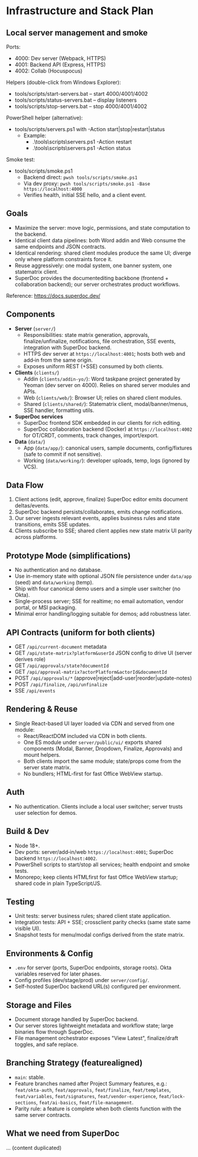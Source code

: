 # Infrastructure and Stack Plan

## Local server management and smoke

Ports:
- 4000: Dev server (Webpack, HTTPS)
- 4001: Backend API (Express, HTTPS)
- 4002: Collab (Hocuspocus)

Helpers (double-click from Windows Explorer):
- tools/scripts/start-servers.bat – start 4000/4001/4002
- tools/scripts/status-servers.bat – display listeners
- tools/scripts/stop-servers.bat – stop 4000/4001/4002

PowerShell helper (alternative):
- tools/scripts/servers.ps1 with -Action start|stop|restart|status
  - Example:
    - .\tools\scripts\servers.ps1 -Action restart
    - .\tools\scripts\servers.ps1 -Action status

Smoke test:
- tools/scripts/smoke.ps1
  - Backend direct: `pwsh tools/scripts/smoke.ps1`
  - Via dev proxy: `pwsh tools/scripts/smoke.ps1 -Base https://localhost:4000`
  - Verifies health, initial SSE hello, and a client event.

## Goals
- Maximize the server: move logic, permissions, and state computation to the backend.
- Identical client data pipelines: both Word addin and Web consume the same endpoints and JSON contracts.
- Identical rendering: shared client modules produce the same UI; diverge only where platform constraints force it.
- Reuse aggressively: one modal system, one banner system, one statematrix client.
- SuperDoc provides the documentediting backbone (frontend + collaboration backend); our server orchestrates product workflows.

Reference: https://docs.superdoc.dev/

## Components
- **Server** (`server/`)
  - Responsibilities: state matrix generation, approvals, finalize/unfinalize, notifications, file orchestration, SSE events, integration with SuperDoc backend.
  - HTTPS dev server at `https://localhost:4001`; hosts both web and add‑in from the same origin.
  - Exposes uniform REST (+SSE) consumed by both clients.
- **Clients** (`clients/`)
  - Addin (`clients/addin-yo/`): Word taskpane project generated by Yeoman (dev server on 4000). Relies on shared server modules and APIs.
  - Web (`clients/web/`): Browser UI; relies on shared client modules.
  - Shared (`clients/shared/`): Statematrix client, modal/banner/menus, SSE handler, formatting utils.
- **SuperDoc services**
  - SuperDoc frontend SDK embedded in our clients for rich editing.
  - SuperDoc collaboration backend (Docker) at `https://localhost:4002` for OT/CRDT, comments, track changes, import/export.
- **Data** (`data/`)
  - App (`data/app/`): canonical users, sample documents, config/fixtures (safe to commit if not sensitive).
  - Working (`data/working/`): developer uploads, temp, logs (ignored by VCS).

## Data Flow
1. Client actions (edit, approve, finalize)  SuperDoc editor emits document deltas/events.
2. SuperDoc backend persists/collaborates, emits change notifications.
3. Our server ingests relevant events, applies business rules and state transitions, emits SSE updates.
4. Clients subscribe to SSE; shared client applies new state matrix  UI parity across platforms.

## Prototype Mode (simplifications)
- No authentication and no database.
- Use in-memory state with optional JSON file persistence under `data/app` (seed) and `data/working` (temp).
- Ship with four canonical demo users and a simple user switcher (no Okta).
- Single-process server; SSE for realtime; no email automation, vendor portal, or MSI packaging.
- Minimal error handling/logging suitable for demos; add robustness later.

## API Contracts (uniform for both clients)
- GET `/api/current-document`  metadata
- GET `/api/state-matrix?platform&userId`  JSON config to drive UI (server derives role)
- GET `/api/approvals/state?documentId`
- GET `/api/approval-matrix?actorPlatform&actorId&documentId`
- POST `/api/approvals/*` (approve|reject|add-user|reorder|update-notes)
- POST `/api/finalize`, `/api/unfinalize`
- SSE `/api/events`

## Rendering & Reuse
- Single React-based UI layer loaded via CDN and served from one module:
  - React/ReactDOM included via CDN in both clients.
  - One ES module under `server/public/ui/` exports shared components (Modal, Banner, Dropdown, Finalize, Approvals) and mount helpers.
  - Both clients import the same module; state/props come from the server state matrix.
  - No bundlers; HTML-first for fast Office WebView startup.

## Auth
- No authentication. Clients include a local user switcher; server trusts user selection for demos.

## Build & Dev
- Node 18+.
- Dev ports: server/add‑in/web `https://localhost:4001`; SuperDoc backend `https://localhost:4002`.
- PowerShell scripts to start/stop all services; health endpoint and smoke tests.
- Monorepo; keep clients HTMLfirst for fast Office WebView startup; shared code in plain TypeScript/JS.

## Testing
- Unit tests: server business rules; shared client state application.
- Integration tests: API + SSE; crossclient parity checks (same state  same visible UI).
- Snapshot tests for menu/modal configs derived from the state matrix.

## Environments & Config
- `.env` for server (ports, SuperDoc endpoints, storage roots). Okta variables reserved for later phases.
- Config profiles (dev/stage/prod) under `server/config/`.
- Self-hosted SuperDoc backend URL(s) configured per environment.

## Storage and Files
- Document storage handled by SuperDoc backend.
- Our server stores lightweight metadata and workflow state; large binaries flow through SuperDoc.
- File management orchestrator exposes "View Latest", finalize/draft toggles, and safe replace.

## Branching Strategy (featurealigned)
- `main`: stable.
- Feature branches named after Project Summary features, e.g.: `feat/okta-auth`, `feat/approvals`, `feat/finalize`, `feat/templates`, `feat/variables`, `feat/signatures`, `feat/vendor-experience`, `feat/lock-sections`, `feat/ai-basics`, `feat/file-management`.
- Parity rule: a feature is complete when both clients function with the same server contracts.

## What we need from SuperDoc
... (content duplicated)
